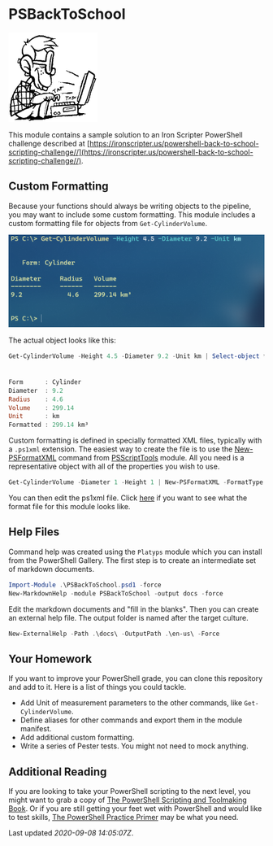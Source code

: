 # PSBackToSchool

![geek](images/geek-noshadow.png)

This module contains a sample solution to an Iron Scripter PowerShell challenge described at [https://ironscripter.us/powershell-back-to-school-scripting-challenge//](https://ironscripter.us/powershell-back-to-school-scripting-challenge//).

## Custom Formatting

Because your functions should always be writing objects to the pipeline, you may want to include some custom formatting. This module includes a custom formatting file for objects from `Get-CylinderVolume`.

![Get-CylinderVolume](images/get-cylindervolume..png)

The actual object looks like this:

```powershell
Get-CylinderVolume -Height 4.5 -Diameter 9.2 -Unit km | Select-object *


Form      : Cylinder
Diameter  : 9.2
Radius    : 4.6
Volume    : 299.14
Unit      : km
Formatted : 299.14 km³
```

Custom formatting is defined in specially formatted XML files, typically with a `.ps1xml` extension. The easiest way to create the file is to use the [New-PSFormatXML](https://github.com/jdhitsolutions/PSScriptTools/blob/master/docs/New-PSFormatXML.md) command from [PSScriptTools](https://github.com/jdhitsolutions/PSScriptTools) module. All you need is a representative object with all of the properties you wish to use.

```powershell
Get-CylinderVolume -Diameter 1 -Height 1 | New-PSFormatXML -FormatType Table -GroupBy Form -Properties Diameter,Radius,Formatted -ViewName default -path .\pscylinder.format.ps1xml
```

You can then edit the ps1xml file. Click [here](format/pscylinder.format.ps1xml) if you want to see what the format file for this module looks like.

## Help Files

Command help was created using the `Platyps` module which you can install from the PowerShell Gallery. The first step is to create an intermediate set of markdown documents.

```powershell
Import-Module .\PSBackToSchool.psd1 -force
New-MarkdownHelp -module PSBackToSchool -output docs -force
```

Edit the markdown documents and "fill in the blanks". Then you can create an external help file. The output folder is named after the target culture.

```powershell
New-ExternalHelp -Path .\docs\ -OutputPath .\en-us\ -Force
```

## Your Homework

If you want to improve your PowerShell grade, you can clone this repository and add to it. Here is a list of things you could tackle.

+ Add Unit of measurement parameters to the other commands, like `Get-CylinderVolume`.
+ Define aliases for other commands and export them in the module manifest.
+ Add additional custom formatting.
+ Write a series of Pester tests. You might not need to mock anything.

## Additional Reading

If you are looking to take your PowerShell scripting to the next level, you might want to grab a copy of [The PowerShell Scripting and Toolmaking Book](https://leanpub.com/powershell-scripting-toolmaking). Or if you are still getting your feet wet with PowerShell and would like to test skills, [The PowerShell Practice Primer](https://leanpub.com/psprimer) may be what you need.

Last updated *2020-09-08 14:05:07Z*.
